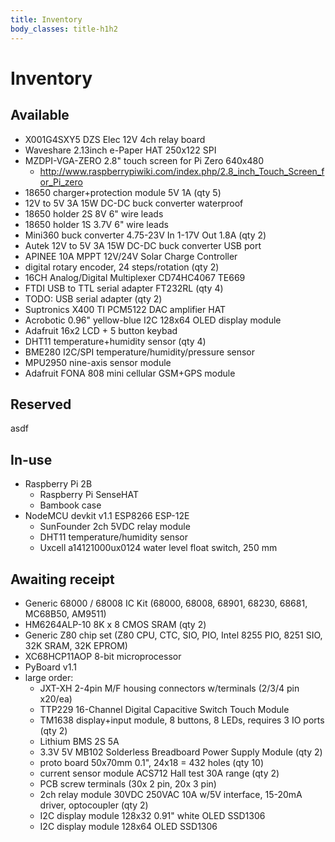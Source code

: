 ```yaml
---
title: Inventory
body_classes: title-h1h2
---
```


# Inventory

## Available
- X001G4SXY5 DZS Elec 12V 4ch relay board
- Waveshare 2.13inch e-Paper HAT 250x122 SPI
- MZDPI-VGA-ZERO 2.8" touch screen for Pi Zero 640x480
  - http://www.raspberrypiwiki.com/index.php/2.8_inch_Touch_Screen_for_Pi_zero
- 18650 charger+protection module 5V 1A (qty 5)
- 12V to 5V 3A 15W DC-DC buck converter waterproof
- 18650 holder 2S 8V 6" wire leads
- 18650 holder 1S 3.7V 6" wire leads
- Mini360 buck converter 4.75-23V In 1-17V Out 1.8A (qty 2)
- Autek 12V to 5V 3A 15W DC-DC buck converter USB port
- APINEE 10A MPPT 12V/24V Solar Charge Controller
- digital rotary encoder, 24 steps/rotation (qty 2)
- 16CH Analog/Digital Multiplexer CD74HC4067 TE669
- FTDI USB to TTL serial adapter FT232RL (qty 4)
- TODO: USB serial adapter (qty 2)
- Suptronics X400 TI PCM5122 DAC amplifier HAT
- Acrobotic 0.96" yellow-blue I2C 128x64 OLED display module
- Adafruit 16x2 LCD + 5 button keybad
- DHT11 temperature+humidity sensor (qty 4)
- BME280 I2C/SPI temperature/humidity/pressure sensor
- MPU2950 nine-axis sensor module
- Adafruit FONA 808 mini cellular GSM+GPS module

## Reserved
asdf

## In-use
- Raspberry Pi 2B
  - Raspberry Pi SenseHAT
  - Bambook case
- NodeMCU devkit v1.1 ESP8266 ESP-12E
  - SunFounder 2ch 5VDC relay module
  - DHT11 temperature/humidity sensor
  - Uxcell a14121000ux0124 water level float switch, 250 mm 

## Awaiting receipt
- Generic 68000 / 68008 IC Kit (68000, 68008, 68901, 68230, 68681, MC68B50, AM9511)
- HM6264ALP-10 8K x 8 CMOS SRAM (qty 2)
- Generic Z80 chip set (Z80 CPU, CTC, SIO, PIO, Intel 8255 PIO, 8251 SIO, 32K SRAM, 32K EPROM)
- XC68HCP11AOP 8-bit microprocessor
- PyBoard v1.1
- large order:
  - JXT-XH 2-4pin M/F housing connectors w/terminals (2/3/4 pin x20/ea)
  - TTP229 16-Channel Digital Capacitive Switch Touch Module
  - TM1638 display+input module, 8 buttons, 8 LEDs, requires 3 IO ports (qty 2)
  - Lithium BMS 2S 5A
  - 3.3V 5V MB102 Solderless Breadboard Power Supply Module (qty 2)
  - proto board 50x70mm 0.1", 24x18 = 432 holes (qty 10)
  - current sensor module ACS712 Hall test 30A range (qty 2)
  - PCB screw terminals (30x 2 pin, 20x 3 pin)
  - 2ch relay module 30VDC 250VAC 10A w/5V interface, 15-20mA driver, optocoupler (qty 2)
  - I2C display module 128x32 0.91" white OLED SSD1306
  - I2C display module 128x64 OLED SSD1306
